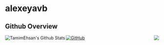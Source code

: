 # alexeyavb
## Github Overview
<text align="left">[![GitHub](https://img.shields.io/badge/-GitHub-333333?style=flat&logo=Github&logoColor=cyan)](https://github.com/alexeyavb/)</text>    &nbsp;
<img align="left" alt="TamimEhsan's Github Stats" src="https://github-readme-stats.vercel.app/api?username=alexeyavb&show_icons=true&theme=radical" />
<img align="right" src="https://github-readme-stats.vercel.app/api/top-langs/?username=alexeyavb&hide=javascript,html,css,CMake,Makefile,Python,Batchfile&theme=radical&layout=donut" />    &nbsp;